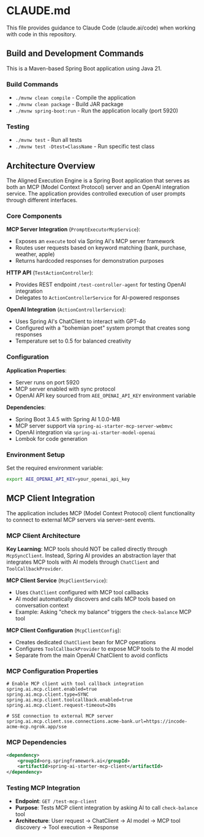 # CLAUDE.md

This file provides guidance to Claude Code (claude.ai/code) when working with code in this repository.

## Build and Development Commands

This is a Maven-based Spring Boot application using Java 21.

### Build Commands
- `./mvnw clean compile` - Compile the application
- `./mvnw clean package` - Build JAR package
- `./mvnw spring-boot:run` - Run the application locally (port 5920)

### Testing
- `./mvnw test` - Run all tests
- `./mvnw test -Dtest=ClassName` - Run specific test class

## Architecture Overview

The Aligned Execution Engine is a Spring Boot application that serves as both an MCP (Model Context Protocol) server and an OpenAI integration service. The application provides controlled execution of user prompts through different interfaces.

### Core Components

**MCP Server Integration** (`PromptExecutorMcpService`):
- Exposes an `execute` tool via Spring AI's MCP server framework
- Routes user requests based on keyword matching (bank, purchase, weather, apple)
- Returns hardcoded responses for demonstration purposes

**HTTP API** (`TestActionController`):
- Provides REST endpoint `/test-controller-agent` for testing OpenAI integration
- Delegates to `ActionControllerService` for AI-powered responses

**OpenAI Integration** (`ActionControllerService`):
- Uses Spring AI's ChatClient to interact with GPT-4o
- Configured with a "bohemian poet" system prompt that creates song responses
- Temperature set to 0.5 for balanced creativity

### Configuration

**Application Properties**:
- Server runs on port 5920
- MCP server enabled with sync protocol
- OpenAI API key sourced from `AEE_OPENAI_API_KEY` environment variable

**Dependencies**:
- Spring Boot 3.4.5 with Spring AI 1.0.0-M8
- MCP server support via `spring-ai-starter-mcp-server-webmvc`
- OpenAI integration via `spring-ai-starter-model-openai`
- Lombok for code generation

### Environment Setup

Set the required environment variable:
```bash
export AEE_OPENAI_API_KEY=your_openai_api_key
```

## MCP Client Integration

The application includes MCP (Model Context Protocol) client functionality to connect to external MCP servers via server-sent events.

### MCP Client Architecture

**Key Learning**: MCP tools should NOT be called directly through `McpSyncClient`. Instead, Spring AI provides an abstraction layer that integrates MCP tools with AI models through `ChatClient` and `ToolCallbackProvider`.

**MCP Client Service** (`McpClientService`):
- Uses `ChatClient` configured with MCP tool callbacks
- AI model automatically discovers and calls MCP tools based on conversation context
- Example: Asking "check my balance" triggers the `check-balance` MCP tool

**MCP Client Configuration** (`McpClientConfig`):
- Creates dedicated `ChatClient` bean for MCP operations
- Configures `ToolCallbackProvider` to expose MCP tools to the AI model
- Separate from the main OpenAI ChatClient to avoid conflicts

### MCP Configuration Properties

```properties
# Enable MCP client with tool callback integration
spring.ai.mcp.client.enabled=true
spring.ai.mcp.client.type=SYNC
spring.ai.mcp.client.toolcallback.enabled=true
spring.ai.mcp.client.request-timeout=20s

# SSE connection to external MCP server
spring.ai.mcp.client.sse.connections.acme-bank.url=https://incode-acme-mcp.ngrok.app/sse
```

### MCP Dependencies

```xml
<dependency>
    <groupId>org.springframework.ai</groupId>
    <artifactId>spring-ai-starter-mcp-client</artifactId>
</dependency>
```

### Testing MCP Integration

- **Endpoint**: `GET /test-mcp-client`
- **Purpose**: Tests MCP client integration by asking AI to call `check-balance` tool
- **Architecture**: User request → ChatClient → AI model → MCP tool discovery → Tool execution → Response